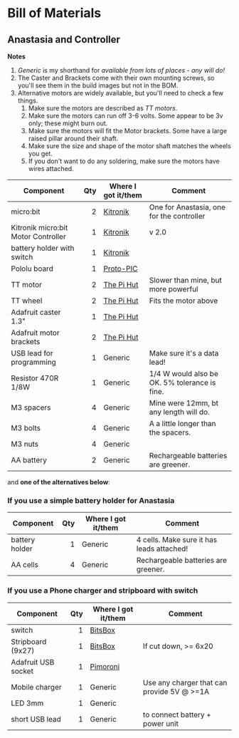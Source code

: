 # Bill of Materials

## Anastasia and Controller

**Notes**

1. *Generic* is my shorthand for *available from lots of places - any will do!* 
1. The Caster and Brackets come with their own mounting screws, so you'll see them in the build images but not in the BOM.
1. Alternative motors are widely available, but you'll need to check a few things.
    1. Make sure the motors are described as *TT motors*.
    1. Make sure the motors can run off 3-6 volts. Some appear to be 3v only; these might burn out.
    1. Make sure the motors will fit the Motor brackets. Some have a large raised pillar around their shaft.
    1. Make sure the size and shape of the motor shaft matches the wheels you get.
    1. If you don't want to do any soldering, make sure the motors have wires attached.
    

|Component|Qty|Where I got it/them|Comment|
|---|-:|--|-------|
|micro:bit|2|[Kitronik](https://www.kitronik.co.uk/5613-bbc-microbit-board-only.html)|One for Anastasia, one for the controller|
|Kitronik micro:bit Motor Controller|1|[Kitronik](https://www.kitronik.co.uk/5620-motor-driver-board-for-the-bbc-microbit-v2.html)|v 2.0|
|battery holder with switch|1|[Kitronik](https://www.kitronik.co.uk/2268-2x-aa-battery-box-with-switch-and-connector.html)
|Pololu board|1|[Proto-PIC](https://www.proto-pic.co.uk/product/pololu-1532-rp5rover-5-expansion-plate-rrc07a-narrow-solid-blue/)|
|TT motor|2|[The Pi Hut](https://thepihut.com/products/adafruit-dc-gearbox-motor-tt-motor-200rpm-3-to-6vdc-ada3777)|Slower than mine, but more powerful|
|TT wheel|2|[The Pi Hut](https://thepihut.com/products/adafruit-orange-and-clear-tt-motor-wheel-for-tt-dc-gearbox-motor-ada3766)|Fits the motor above|
|Adafruit caster 1.3"|1|[The Pi Hut](https://thepihut.com/products/adafruit-supporting-swivel-caster-wheel-1-3-diameter)|
|Adafruit motor brackets|2|[The Pi Hut](https://thepihut.com/products/adafruit-motor-mount-for-tt-gearbox-dc-motors-l-bracket-type-ada3768)||
|USB lead for programming|1|Generic|Make sure it's a data lead!|
|Resistor 470R 1/8W|1|Generic|1/4 W would also be OK. 5% tolerance is fine.|
|M3 spacers|4|Generic|Mine were 12mm, bt any length will do.|
|M3 bolts|4|Generic|A a little longer than the spacers.
|M3 nuts|4|Generic||
|AA battery|2|Generic|Rechargeable batteries are greener.|

and **one of the alternatives below**:

### If you use a simple battery holder for Anastasia

|Component|Qty|Where I got it/them|Comment|
|---|-:|--|-------|
|battery holder|1|Generic|4 cells. Make sure it has leads attached!|
|AA cells|4|Generic|Rechargeable batteries are greener.|


### If you use a Phone charger and stripboard with switch

|Component|Qty|Where I got it/them|Comment|
|---|-:|--|-------|
|switch|1|[BitsBox](https://www.bitsbox.co.uk/index.php?main_page=product_info&cPath=116_120_124_125&products_id=2364)||
|Stripboard (9x27)|1|[BitsBox](https://www.bitsbox.co.uk/index.php?main_page=product_info&cPath=238_244&products_id=1855)|If cut down, >= 6x20|
|Adafruit USB socket|1|[Pimoroni](https://shop.pimoroni.com/products/adafruit-usb-micro-b-breakout-board)||
|Mobile charger|1|Generic|Use any charger that can provide 5V @ >=1A|
|LED 3mm|1|Generic||
|short USB lead|1|Generic|to connect battery + power unit|
